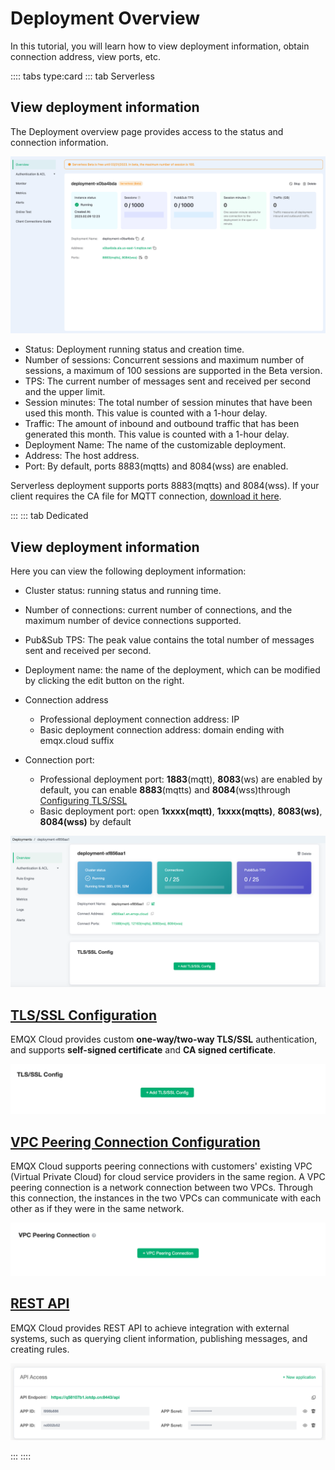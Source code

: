 <!-- deprecated -->

# Deployment Overview

In this tutorial, you will learn how to view deployment information, obtain connection address, view ports, etc.


:::: tabs type:card
::: tab Serverless 
## View deployment information
The Deployment overview page provides access to the status and connection information.

![overview](./_assets/serverless_overview.png)


- Status: Deployment running status and creation time.
- Number of sessions: Concurrent sessions and maximum number of sessions, a maximum of 100 sessions are supported in the Beta version.
- TPS: The current number of messages sent and received per second and the upper limit.
- Session minutes: The total number of session minutes that have been used this month. This value is counted with a 1-hour delay.
- Traffic: The amount of inbound and outbound traffic that has been generated this month. This value is counted with a 1-hour delay.
- Deployment Name: The name of the customizable deployment.
- Address: The host address.
- Port: By default, ports 8883(mqtts) and 8084(wss) are enabled.

Serverless deployment supports ports 8883(mqtts) and 8084(wss). If your client requires the CA file for MQTT connection, [download it here](https://assets.emqx.com/data/emqxsl-ca.crt).

:::
::: tab Dedicated

## View deployment information

Here you can view the following deployment information:

- Cluster status: running status and running time.
- Number of connections: current number of connections, and the maximum number of device connections supported.
- Pub&Sub TPS: The peak value contains the total number of messages sent and received per second.
- Deployment name: the name of the deployment, which can be modified by clicking the edit button on the right.
- Connection address
  - Professional deployment connection address: IP
  - Basic deployment connection address: domain ending with emqx.cloud suffix
- Connection port:

  - Professional deployment port: **1883**(mqtt), **8083**(ws) are enabled by default, you can enable **8883**(mqtts) and **8084**(wss)through [Configuring TLS/SSL](./tls_ssl.md)
  - Basic deployment port: open **1xxxx(mqtt)**, **1xxxx(mqtts)**,  **8083(ws)**, **8084(wss)** by default

![base_info](./_assets/deployment_info.png)

## [TLS/SSL Configuration](./tls_ssl.md)


EMQX Cloud provides custom **one-way/two-way TLS/SSL** authentication, and supports **self-signed certificate** and **CA signed certificate**.

![base_info](./_assets/tls_info.png)

## [VPC Peering Connection Configuration](./vpc_peering.md)



EMQX Cloud supports peering connections with customers' existing VPC (Virtual Private Cloud) for cloud service providers in the same region. A VPC peering connection is a network connection between two VPCs. Through this connection, the instances in the two VPCs can communicate with each other as if they were in the same network.

![base_info](./_assets/vpc_peering_info.png)

## [REST API](../api/api_overview.md)

EMQX Cloud provides REST API to achieve integration with external systems, such as querying client information, publishing messages, and creating rules.

![base_info](./_assets/api_info.png)

:::
::::

